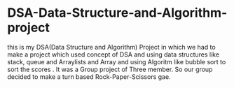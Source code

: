 # DSA-Data-Structure-and-Algorithm-project
this is my DSA(Data Structure and Algorithm) Project in which we had to make a project which used concept of DSA and using data structures like stack, queue and Arraylists and Array and using Algoritm like bubble sort to sort the scores . It was a Group project of Three member. So our group decided to make a turn based Rock-Paper-Scissors gae. 
